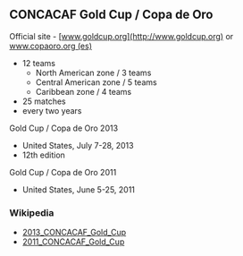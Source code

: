 
## CONCACAF Gold Cup / Copa de Oro

Official site - [www.goldcup.org](http://www.goldcup.org) or [www.copaoro.org (es)](http://www.copaoro.org)

- 12 teams
    - North American zone   / 3 teams
    - Central American zone / 5 teams
    - Caribbean zone        / 4 teams
- 25 matches
- every two years 


Gold Cup / Copa de Oro 2013

- United States, July 7-28, 2013
- 12th edition

Gold Cup / Copa de Oro 2011

- United States, June 5-25, 2011


### Wikipedia

- [2013_CONCACAF_Gold_Cup](http://en.wikipedia.org/wiki/2013_CONCACAF_Gold_Cup)
- [2011_CONCACAF_Gold_Cup](http://en.wikipedia.org/wiki/2011_CONCACAF_Gold_Cup)

